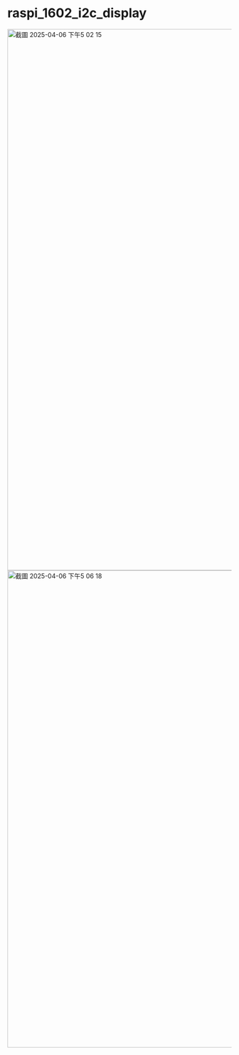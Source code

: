 # raspi_1602_i2c_display
<img width="1215" alt="截圖 2025-04-06 下午5 02 15" src="https://github.com/user-attachments/assets/0b2fa79c-0dae-4c3a-b267-aeee7050078e" />
<img width="1071" alt="截圖 2025-04-06 下午5 06 18" src="https://github.com/user-attachments/assets/9456d837-25e1-44d0-a524-244720f2e625" />
